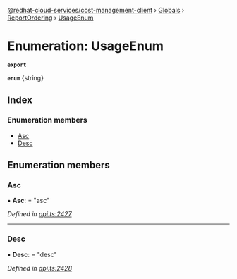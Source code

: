 [@redhat-cloud-services/cost-management-client](../README.md) › [Globals](../globals.md) › [ReportOrdering](../modules/reportordering.md) › [UsageEnum](reportordering.usageenum.md)

# Enumeration: UsageEnum

**`export`** 

**`enum`** {string}

## Index

### Enumeration members

* [Asc](reportordering.usageenum.md#asc)
* [Desc](reportordering.usageenum.md#desc)

## Enumeration members

###  Asc

• **Asc**: = "asc"

*Defined in [api.ts:2427](https://github.com/RedHatInsights/javascript-clients/blob/master/packages/cost-management/api.ts#L2427)*

___

###  Desc

• **Desc**: = "desc"

*Defined in [api.ts:2428](https://github.com/RedHatInsights/javascript-clients/blob/master/packages/cost-management/api.ts#L2428)*
